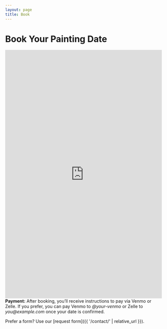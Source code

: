 ```yaml
---
layout: page
title: Book
---
```

# Book Your Painting Date

<iframe
  title="Book a Project on Calendly"
  src="https://calendly.com/your-handle/commission?hide_gdpr_banner=1"
  style="width:100%; min-height: 800px; border:0;"
  loading="lazy"
  referrerpolicy="no-referrer-when-downgrade"
  allowtransparency="true">
</iframe>

<div class="alert alert-info mt-3">
  <strong>Payment:</strong> After booking, you’ll receive instructions to pay via Venmo or Zelle.
  If you prefer, you can pay Venmo to <em>@your-venmo</em> or Zelle to <em>you@example.com</em> once your date is confirmed.
</div>

Prefer a form? Use our [request form]({{ '/contact/' | relative_url }}).

